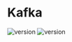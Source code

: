 # Kafka
![version](https://img.shields.io/badge/OS-RHEL7.*-CB1B45)
![version](https://img.shields.io/badge/Kafka-3.3.3-242021)